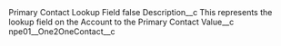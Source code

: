 <?xml version="1.0" encoding="UTF-8"?>
<CustomMetadata xmlns="http://soap.sforce.com/2006/04/metadata" xmlns:xsi="http://www.w3.org/2001/XMLSchema-instance" xmlns:xsd="http://www.w3.org/2001/XMLSchema">
    <label>Primary Contact Lookup Field</label>
    <protected>false</protected>
    <values>
        <field>Description__c</field>
        <value xsi:type="xsd:string">This represents the lookup field on the Account to the Primary Contact</value>
    </values>
    <values>
        <field>Value__c</field>
        <value xsi:type="xsd:string">npe01__One2OneContact__c</value>
    </values>
</CustomMetadata>
